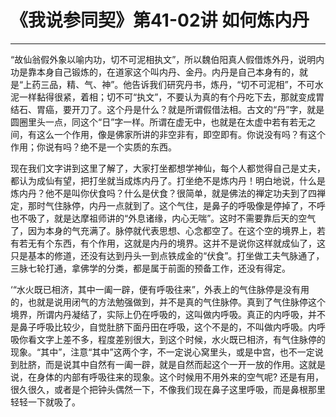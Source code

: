 # 《我说参同契》第41-02讲 如何炼内丹

------

“故仙翁假外象以喻内功，切不可泥相执文”，所以魏伯阳真人假借炼外丹，说明内功是靠本身自己锻炼的，在道家这个叫内丹、金丹。内丹是自己本身有的，就是“上药三品，精、气、神”。他告诉我们研究丹书，炼丹，“切不可泥相”，不可水泥一样黏得很紧，着相；切不可“执文”，不要认为真的有个丹吃下去，那就变成胃结石、胃癌，要开刀了。这个丹是什么？就是所谓假借法相。古文的“丹”字，就是圆圈里头一点，同这个“日”字一样。所谓在虚无中，也就是在太虚中若有若无之间，有这么一个作用，像是佛家所讲的非空非有，即空即有。你说没有吗？有这个作用；你说有吗？绝不是一个实质的东西。

现在我们文字讲到这里了解了，大家打坐都想学神仙，每个人都觉得自己是丈夫，都认为成仙有望，把打坐就当成炼内丹了。打坐绝不是炼内丹！明白地说，什么是炼内丹？他不是叫你伏食吗？什么是伏食？很简单，就是佛法的禅定功夫到了四禅定，那时气住脉停，内丹一点就到了。这个气住，是鼻子的呼吸像是停掉了，不呼也不吸了，就是达摩祖师讲的“外息诸缘，内心无喘”。这时不需要靠后天的空气了，因为本身的气充满了。脉停就代表思想、心念都空了。在这个空的境界上，若有若无有个东西，有个作用，这就是内丹的境界。这并不是说你这样就成仙了，这只是基本的修道，还没有达到丹头一到点铁成金的“伏食”。打坐做工夫气脉通了，三脉七轮打通，拿佛学的分类，都是属于前面的预备工作，还没有得定。

‘“水火既已相济，其中一阖一辟，便有呼吸往来”，外表上的气住脉停是没有用的，也就是说用闭气的方法勉强做到，并不是真的气住脉停。真到了气住脉停这个境界，所谓内丹凝结了，实际上仍在呼吸的，这叫做内呼吸。真正的内呼吸，并不是鼻子呼吸比较少，自觉肚脐下面丹田在呼吸，这个不是的，不叫做内呼吸。内呼吸你看文字上差不多，程度差别很大，到这个时候，水火既已相济，有气住脉停的现象。“其中”，注意“其中”这两个字，不一定说心窝里头，或是中宫，也不一定说到肚脐，而是说其中自然有一阖一辟，就是自然而起这个一开一放的作用。这就是说，在身体的内部有呼吸往来的现象。这个时候用不用外来的空气呢? 还是有用，很久很久，或者是个把钟头偶然一下，不像我们现在鼻子这里呼吸，而是鼻根那里轻轻一下就吸了。